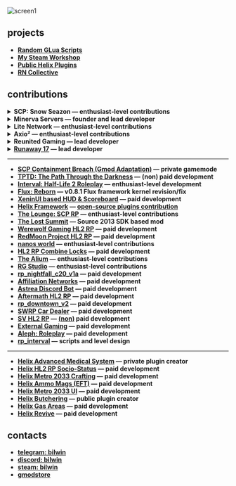 ![screen1](https://i.imgur.com/UndxdZf.png)
## projects
- **[Random GLua Scripts](https://github.com/Bilwin/gmod-scripts)**
- **[My Steam Workshop](https://steamcommunity.com/id/bilwin/myworkshopfiles/)**
- **[Public Helix Plugins](https://github.com/Bilwin/helix-plugins)**
- **[RN Collective](https://discord.gg/4MBuAKJGYR)**

## contributions
<details> 
  <summary><b>SCP: Snow Seazon — enthusiast-level contributions</b></summary>
	<br>
	<ul>
    <li><a href="https://youtu.be/TUwZyWn_FZY"><b>Keycards</b></a></li>
	</ul>
</details>
<details> 
  <summary><b>Minerva Servers — founder and lead developer</b></summary>
	<br>
	<ul>
    <li><a href="https://youtu.be/9g1hoRt0xsg"><b>Ported Statis Cameras</b></a></li>
    <li><a href="https://www.youtube.com/watch?v=jbkK7DCECxI"><b>CP Terminals #1</b></a></li>
    <li><a href="https://youtu.be/2bmTVvwft_8"><b>CP Terminals #2</b></a></li>
    <li><a href="https://youtu.be/2vruOpx3TQY"><b>UI #1 (Remake)</b></a></li>
    <li><a href="https://youtu.be/0W_8yCbvbto"><b>UI #2 (Remake)</b></a></li>
    <li><a href="https://youtu.be/PpOOd2TFH24"><b>UI #3 (Remake)</b></a></li>
    <li><a href="https://youtu.be/Uveh4dE0AKk"><b>Blood Groups</b></a></li>
	</ul>
</details>
<details> 
  <summary><b>Lite Network — enthusiast-level contributions</b></summary>
	<br>
	<ul>
    <li><a href="https://youtu.be/lAbGmLs4v0I"><b>Diseases</b></a></li>
    <li><a href="https://www.youtube.com/watch?v=14Ru_s0jW5g"><b>ATM</b></a></li>
	</ul>
</details>
<details> 
  <summary><b>Axio² — enthusiast-level contributions</b></summary>
	<br>
	<ul>
    <li><a href="https://youtu.be/2vruOpx3TQY"><b>UI Demo #1</b></a></li>
    <li><a href="https://youtu.be/0W_8yCbvbto"><b>UI Demo #2</b></a></li>
    <li><a href="https://youtu.be/PpOOd2TFH24"><b>UI Demo #3</b></a></li>
	</ul>
</details>
<details> 
  <summary><b>Reunited Gaming — lead developer</b></summary>
	<br>
	<ul>
    <li><a href="https://youtu.be/N2hzTPpXbaE"><b>Gas Zones</b></a></li>
    <li><a href="https://youtu.be/q_Y54G96f7o"><b>Scanners</b></a></li>
    <li><a href="https://youtu.be/GYWcbPQDWOU"><b>Replics</b></a></li>
    <li><a href="https://youtu.be/OSb_lm22xrA"><b>Leaning</b></a></li>
    <li><a href="https://youtu.be/e1Cnt5d6qAA"><b>Radio</b></a></li>
	</ul>
</details>
<details> 
  <summary><b><a href="https://www.moddb.com/mods/runaway-seventeen">Runaway 17</a> — lead developer</b></summary>
	<br>
	<ul>
    <li><a href="https://i.imgur.com/PXFZbr9.png"><b>Demo #1</b></a></li>
    <li><a href="https://i.imgur.com/2JL5XuH.png"><b>Demo #2</b></a></li>
    <li><a href="https://i.imgur.com/ctEC4vX.png"><b>Demo #3</b></a></li>
    <li><a href="https://i.imgur.com/DywSdl8.png"><b>Demo #4</b></a></li>
    <li><a href="https://i.imgur.com/1b82ID5.png"><b>Demo #5</b></a></li>
    <li><a href="https://i.imgur.com/4hzEMmQ.png"><b>CSM #1</b></a></li>
    <li><a href="https://i.imgur.com/Cz3gNhD.png"><b>CSM #2</b></a></li>
    <li><a href="https://i.imgur.com/G80dDvx.png"><b>CSM #3</b></a></li>
	</ul>
</details>

---
- **[SCP Containment Breach (Gmod Adaptation)](https://youtu.be/83XKmbJ73Tw) — private gamemode**
- **[TPTD: The Path Through the Darkness](https://discord.gg/WAQzTGZamT) — (non) paid development**
- **[Interval: Half-Life 2 Roleplay](https://discord.gg/m4MBYzvMTs) — enthusiast-level development**
- **[Flux: Reborn](https://github.com/rndevs-online/flux-reborn) — v0.8.1 Flux framework kernel revision/fix**
- **[XeninUI based HUD](https://www.youtube.com/watch?v=PTORf_-RySs)[ & Scoreboard](https://cdn.discordapp.com/attachments/1060550146288517220/1061998021212115004/image.png) — paid development**
- **[Helix Framework](https://gethelix.co/) — [open-source plugins contribution](https://github.com/Bilwin/helix-plugins)**
- **[The Lounge: SCP RP](https://discord.gg/KtJ4Z47) — enthusiast-level contributions**
- **[The Lost Summit](https://www.youtube.com/watch?v=b345Rcwi2E0) — Source 2013 SDK based mod**
- **[Werewolf Gaming HL2 RP](https://steamcommunity.com/groups/werwolfgaming) — paid development**
- **[RedMoon Project HL2 RP](https://discord.gg/jND7YfW8RW) — paid development**
- **[nanos world](https://nanos.world) — enthusiast-level contributions**
- **[HL2 RP Combine Locks](https://youtu.be/aHrSYNqH7Zc) — paid development**
- **[The Alium](https://steamcommunity.com/groups/thealium) — enthusiast-level contributions**
- **[RG Studio](https://vk.com/rosegoldstudio) — enthusiast-level contributions**
- **[rp_nightfall_c20_v1a](https://steamcommunity.com/sharedfiles/filedetails/?id=2932099312) — paid development**
- **[Affiliation Networks](https://discord.gg/4MP87tVHWg) — paid development**
- **[Astrea Discord Bot](https://discord.gg/astrea) — paid development**
- **[Aftermath HL2 RP](https://discord.gg/tzrNNa8GJW) — paid development**
- **[rp_downtown_v2](https://www.youtube.com/watch?v=OzyxzBSr_IA) — paid development**
- **[SWRP Car Dealer](https://www.youtube.com/watch?v=J-nDAb5DA3E) — paid development**
- **[SV HL2 RP](https://vk.com/sv_servers) — [(non)](https://github.com/Bilwin/helix-plugins/tree/main/.deprecated/sv-hl2rp) paid development**
- **[External Gaming](https://discord.gg/ZyyGyD9EDE) — paid development**
- **[Aleph: Roleplay](https://discord.gg/QcY8NDUhHP) — paid development**
- **[rp_interval](https://steamcommunity.com/sharedfiles/filedetails/?id=2862487762) — scripts and level design**
---
- **[Helix Advanced Medical System](https://www.youtube.com/watch?v=F2AV8MSb0VQ) — private plugin creator**
- **[Helix HL2 RP Socio-Status](https://youtu.be/LT5sg9MAcJs) — paid development**
- **[Helix Metro 2033 Crafting](https://youtu.be/yXWb6n1u-mM) — paid development**
- **[Helix Ammo Mags (EFT)](https://youtu.be/vj3_ZAl0qus) — paid development**
- **[Helix Metro 2033 UI](https://youtu.be/AeDe-K-LW_Y) — paid development**
- **[Helix Butchering](https://youtu.be/Z4j3wDP_CnI) — public plugin creator**
- **[Helix Gas Areas](https://youtu.be/PFx5zL-Uicw) — paid development**
- **[Helix Revive](https://youtu.be/B5PJkPRaw_8) — paid development**

## contacts
- **[telegram: bilwin](https://t.me/bilwin)**
- **[discord: bilwin](https://discord.com/users/389046554339704832)**
- **[steam: bilwin](https://steamcommunity.com/profiles/76561198799754743)**
- **[gmodstore](https://www.gmodstore.com/users/76561198799754743)**
